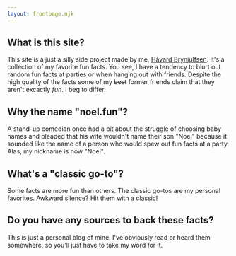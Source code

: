 ```yaml
---
layout: frontpage.njk
---
```


## What is this site?

This site is a just a silly side project made by me, [Håvard Brynjulfsen](https://havardbrynjulfsen.design). It's a collection of my favorite fun facts. You see, I have a tendency to blurt out random fun facts at parties or when hanging out with friends. Despite the high quality of the facts some of my ~~best~~ former friends claim that they aren't excactly _fun_. I beg to differ.

## Why the name "noel.fun"?

A stand-up comedian once had a bit about the struggle of choosing baby names and pleaded that his wife wouldn't name their son "Noel" because it sounded like the name of a person who would spew out fun facts at a party. Alas, my nickname is now "Noel".

## What's a "classic go-to"?

Some facts are more fun than others. The classic go-tos are my personal favorites. Awkward silence? Hit them with a classic!

## Do you have any sources to back these facts?

This is just a personal blog of mine. I've obviously read or heard them somewhere, so you'll just have to take my word for it.
